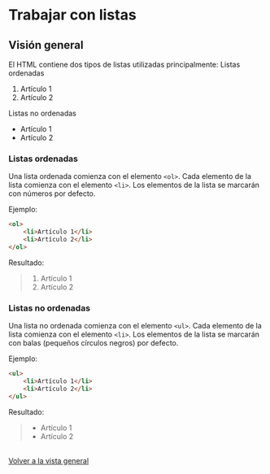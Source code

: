 # Trabajar con listas

## Visión general

El HTML contiene dos tipos de listas utilizadas principalmente:
Listas ordenadas 

<ol><li>Artículo 1</li><li>Artículo 2</li></ol>

Listas no ordenadas

<ul><li>Artículo 1</li><li>Artículo 2</li></ul>

### Listas ordenadas

Una lista ordenada comienza con el elemento `<ol>`. Cada elemento de la lista comienza con el elemento `<li>`.
Los elementos de la lista se marcarán con números por defecto.

Ejemplo:

```html
<ol>
	<li>Artículo 1</li>
	<li>Artículo 2</li>
</ol>
```

Resultado:

> <ol><li>Artículo 1</li><li>Artículo 2</li></ol>

### Listas no ordenadas

Una lista no ordenada comienza con el elemento `<ul>`. Cada elemento de la lista comienza con el elemento `<li>`.
Los elementos de la lista se marcarán con balas (pequeños círculos negros) por defecto.

Ejemplo:

```html
<ul>
	<li>Artículo 1</li>
	<li>Artículo 2</li>
</ul>
```

Resultado:

> <ul><li>Artículo 1</li><li>Artículo 2</li></ul>

\
[Volver a la vista general](index.md)